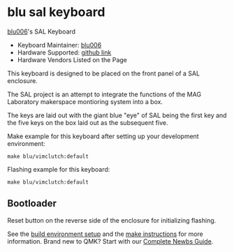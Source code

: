 # blu sal keyboard

[blu006](https://github.com/blu006)'s SAL Keyboard

* Keyboard Maintainer: [blu006](https://github.com/blu006)
* Hardware Supported: [github link](https://github.com/blu006/SAL)
* Hardware Vendors Listed on the Page

This keyboard is designed to be placed on the front panel of a SAL enclosure.

The SAL project is an attempt to integrate the functions of the MAG Laboratory
makerspace montioring system into a box.

The keys are laid out with the giant blue "eye" of SAL being the first key and
the five keys on the box laid out as the subsequent five.

Make example for this keyboard after setting up your development environment:

    make blu/vimclutch:default
      
Flashing example for this keyboard:

    make blu/vimclutch:default

## Bootloader

Reset button on the reverse side of the enclosure for initializing flashing.

See the [build environment setup](https://docs.qmk.fm/#/getting_started_build_tools) and the [make instructions](https://docs.qmk.fm/#/getting_started_make_guide) for more information. Brand new to QMK? Start with our [Complete Newbs Guide](https://docs.qmk.fm/#/newbs).
